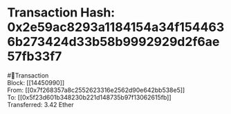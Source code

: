 
Transaction Hash: 0x2e59ac8293a1184154a34f1544636b273424d33b58b9992929d2f6ae57fb33f7
====================================================================================
  
#💸Transaction  
Block: [[14450990]]  
From: [[0x7f268357a8c2552623316e2562d90e642bb538e5]]  
To: [[0x5f23d601b348230b221d148735b97f13062615fb]]  
Transferred: 3.42 Ether